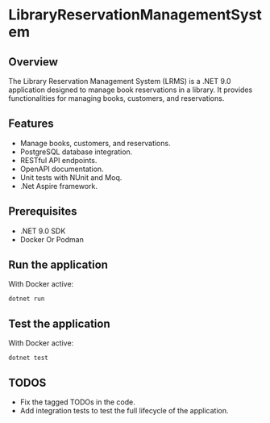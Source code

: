 # LibraryReservationManagementSystem

## Overview
The Library Reservation Management System (LRMS) is a .NET 9.0 application designed to manage book reservations in a library. It provides functionalities for managing books, customers, and reservations.

## Features
- Manage books, customers, and reservations.
- PostgreSQL database integration.
- RESTful API endpoints.
- OpenAPI documentation.
- Unit tests with NUnit and Moq.
- .Net Aspire framework.

## Prerequisites
- .NET 9.0 SDK
- Docker Or Podman

## Run the application
With Docker active:
```
dotnet run
```
## Test the application
With Docker active:
```
dotnet test
```
## TODOS
- Fix the tagged TODOs in the code.
- Add integration tests to test the full lifecycle of the application.